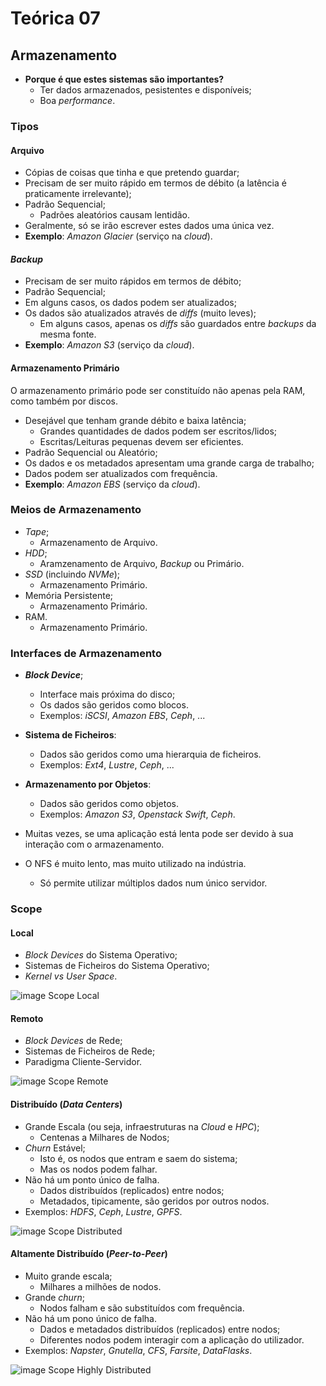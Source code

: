# Teórica 07

## Armazenamento

- **Porque é que estes sistemas são importantes?**
  - Ter dados armazenados, pesistentes e disponíveis;
  - Boa *performance*.

### Tipos

#### Arquivo

- Cópias de coisas que tinha e que pretendo guardar;
- Precisam de ser muito rápido em termos de débito (a latência é praticamente irrelevante);
- Padrão Sequencial;
  - Padrões aleatórios causam lentidão.
- Geralmente, só se irão escrever estes dados uma única vez.
- **Exemplo**: *Amazon Glacier* (serviço na *cloud*).

#### *Backup*

- Precisam de ser muito rápidos em termos de débito;
- Padrão Sequencial;
- Em alguns casos, os dados podem ser atualizados;
- Os dados são atualizados através de *diffs* (muito leves);
  - Em alguns casos, apenas os *diffs* são guardados entre *backups* da mesma fonte.
- **Exemplo**: *Amazon S3* (serviço da *cloud*).

#### Armazenamento Primário

O armazenamento primário pode ser constituído não apenas pela RAM, como também por discos.

- Desejável que tenham grande débito e baixa latência;
  - Grandes quantidades de dados podem ser escritos/lidos;
  - Escritas/Leituras pequenas devem ser eficientes.
- Padrão Sequencial ou Aleatório;
- Os dados e os metadados apresentam uma grande carga de trabalho;
- Dados podem ser atualizados com frequência.
- **Exemplo**: *Amazon EBS* (serviço da *cloud*).

### Meios de Armazenamento

- *Tape*;
  - Armazenamento de Arquivo.
- *HDD*;
  - Aramzenamento de Arquivo, *Backup* ou Primário.
- *SSD* (incluindo *NVMe*);
  - Armazenamento Primário.
- Memória Persistente;
  - Armazenamento Primário.
- RAM.
  - Armazenamento Primário.

### Interfaces de Armazenamento

- ***Block Device***;
  - Interface mais próxima do disco;
  - Os dados são geridos como blocos.
  - Exemplos: *iSCSI*, *Amazon EBS*, *Ceph*, ...
- **Sistema de Ficheiros**:
  - Dados são geridos como uma hierarquia de ficheiros.
  - Exemplos: *Ext4*, *Lustre*, *Ceph*, ...
- **Armazenamento por Objetos**:
  - Dados são geridos como objetos.
  - Exemplos: *Amazon S3*, *Openstack Swift*, *Ceph*.

- Muitas vezes, se uma aplicação está lenta pode ser devido à sua interação com o armazenamento.
- O NFS é muito lento, mas muito utilizado na indústria.
  - Só permite utilizar múltiplos dados num único servidor.

### Scope

#### Local

- *Block Devices* do Sistema Operativo;
- Sistemas de Ficheiros do Sistema Operativo;
- *Kernel vs User Space*.

![image Scope Local](images/scope_local.png)

#### Remoto

- *Block Devices* de Rede;
- Sistemas de Ficheiros de Rede;
- Paradigma Cliente-Servidor.

![image Scope Remote](images/scope_remote.png)

#### Distribuído (*Data Centers*)

- Grande Escala (ou seja, infraestruturas na *Cloud* e *HPC*);
  - Centenas a Milhares de Nodos;
- *Churn* Estável;
  - Isto é, os nodos que entram e saem do sistema;
  - Mas os nodos podem falhar.
- Não há um ponto único de falha.
  - Dados distribuídos (replicados) entre nodos;
  - Metadados, tipicamente, são geridos por outros nodos.
- Exemplos: *HDFS*, *Ceph*, *Lustre*, *GPFS*.

![image Scope Distributed](images/scope_distributed.png)

#### Altamente Distribuído (*Peer-to-Peer*)

- Muito grande escala;
  - Milhares a milhões de nodos.
- Grande *churn*;
  - Nodos falham e são substituídos com frequência.
- Não há um pono único de falha.
  - Dados e metadados distribuídos (replicados) entre nodos;
  - Diferentes nodos podem interagir com a aplicação do utilizador.
- Exemplos: *Napster*, *Gnutella*, *CFS*, *Farsite*, *DataFlasks*.

![image Scope Highly Distributed](images/scope_highly_distributed.png)
